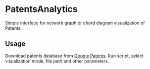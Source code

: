 # PatentsAnalytics

Simple interface for network graph or chord diagram visualization of Patents.

## Usage

Download patents database from [Google Patents](https://patents.google.com/). Run script, select visualization mode, file path and other parameters.

